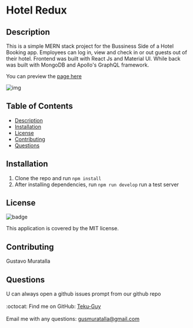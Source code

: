 # Hotel Redux

## Description
This is a simple MERN stack project for the Bussiness Side of a Hotel Booking app. Employees can log in, view and check in or out guests out of their hotel.
Frontend was built with React Js and Material UI. While back was built with MongoDB and Apollo's GraphQL framework.

You can preview the [page here](https://pacific-journey-96922.herokuapp.com/)

![img]()


## Table of Contents
  - [Description](#description)
  - [Installation](#installation)
  - [License](#license)
  - [Contributing](#contributing)
  - [Questions](#questions)



## Installation
1. Clone the repo and run ```npm install```
2. After installing dependencies, run ```npm run develop``` run a test server

## License
![badge](https://img.shields.io/badge/license-MIT-brightgreen)

This application is covered by the MIT license. 

## Contributing
Gustavo Muratalla

## Questions
U can always open a github issues prompt from our github repo<br />
<br />
:octocat: Find me on GitHub: [Teku-Guy](https://github.com/Teku-Guy)<br />
<br />
Email me with any questions: gusmuratalla@gmail.com<br /><br />